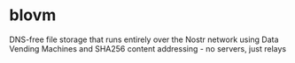 # blovm
DNS-free file storage that runs entirely over the Nostr network using Data Vending Machines and SHA256 content addressing - no servers, just relays
